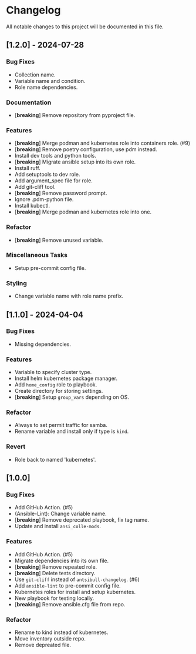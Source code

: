 # Changelog

All notable changes to this project will be documented in this file.

## [1.2.0] - 2024-07-28

### Bug Fixes

- Collection name.
- Variable name and condition.
- Role name dependencies.

### Documentation

- [**breaking**] Remove repository from pyproject file.

### Features

- [**breaking**] Merge podman and kubernetes role into containers role. (#9)
- [**breaking**] Remove poetry configuration, use pdm instead.
- Install dev tools and python tools.
- [**breaking**] Migrate ansible setup into its own role.
- Install ruff.
- Add setuptools to dev role.
- Add argument_spec file for role.
- Add git-cliff tool.
- [**breaking**] Remove password prompt.
- Ignore .pdm-python file.
- Install kubectl.
- [**breaking**] Merge podman and kubernetes role into one.

### Refactor

- [**breaking**] Remove unused variable.

### Miscellaneous Tasks

- Setup pre-commit config file.

### Styling

- Change variable name with role name prefix.

## [1.1.0] - 2024-04-04

### Bug Fixes

- Missing dependencies.

### Features

- Variable to specify cluster type.
- Install helm kubernetes package manager.
- Add `home_config` role to playbook.
- Create directory for storing settings.
- [**breaking**] Setup `group_vars` depending on OS.

### Refactor

- Always to set permit traffic for samba.
- Rename variable and install only if type is `kind`.

### Revert

- Role back to named 'kubernetes'.

## [1.0.0]

### Bug Fixes

- Add GitHub Action. (#5)
- (Ansible-Lint): Change variable name.
- [**breaking**] Remove deprecated playbook, fix tag name.
- Update and install `ansi_colle-mods`.

### Features

- Add GitHub Action. (#5)
- Migrate dependencies into its own file.
- [**breaking**] Remove repeated role.
- [**breaking**] Delete tests directory.
- Use `git-cliff` instead of `antsibull-changelog`. (#6)
- Add `ansible-lint` to pre-commit config file.
- Kubernetes roles for install and setup kubernetes.
- New playbook for testing locally.
- [**breaking**] Remove ansible.cfg file from repo.

### Refactor

- Rename to kind instead of kubernetes.
- Move inventory outside repo.
- Remove depreated file.
<!-- generated by git-cliff -->
